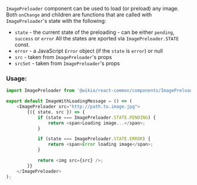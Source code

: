 `ImagePreloader` component can be used to load (or preload) any image. Both `onChange` and children are functions that are called with `ImagePreloader`'s state with the following:

* `state` - the current state of the preloading - can be either `pending`, `success` or `error`
    All the states are xported via `ImagePreloader.STATE` const.
* `error` - a JavaScript `Error` object (if the `state` is `error`) or null
* `src` - taken from `ImagePreloader`'s props
* `srcSet` - taken from `ImagePreloader`'s props

### Usage:

```js static
import ImagePreloader from '@wikia/react-common/components/ImagePreloader';

export default ImageWithLoadingMessage = () => (
    <ImagePreloader src="http://path.to.image.jpg">
        {({ state, src }) => {
            if (state === ImagePreloader.STATE.PENDING) {
                return <span>Loading image...</span>;
            }

            if (state === ImagePreloader.STATE.ERROR) {
                return <span>Error loading image</span>;
            }

            return <img src={src} />;
        }}
    </ImagePreloader>
);

```
